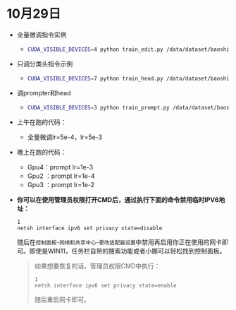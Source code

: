 # 10月29日

- 全量微调指令实例

  - ```bash
    CUDA_VISIBLE_DEVICES=4 python train_edit.py /data/dataset/baoshifeng/cifar100 --model vig_b_224_gelu --sched cosine --epochs 100 --opt adamw -j 8 --warmup-lr 1e-6 --mixup .8 --cutmix 1.0 --model-ema --model-ema-decay 0.999 --aa rand-m9-mstd0.5-inc1 --color-jitter 0.4 --warmup-epochs 20 --opt-eps 1e-8 --repeated-aug --remode pixel --reprob 0.25 --amp --lr 5e-3 --weight-decay .05 --drop 0 --drop-path .1 -b 128 --output /data/ckpt/baoshifeng/vig_pytorch/saved_models_lr_all --pretrained
    ```

- 只调分类头指令示例

  - ```bash
    CUDA_VISIBLE_DEVICES=7 python train_head.py /data/dataset/baoshifeng/cifar100 --model vig_b_224_gelu --sched cosine --epochs 100 --opt adamw -j 8 --warmup-lr 1e-6 --mixup .8 --cutmix 1.0 --model-ema --model-ema-decay 0.999 --aa rand-m9-mstd0.5-inc1 --color-jitter 0.4 --warmup-epochs 20 --opt-eps 1e-8 --repeated-aug --remode pixel --reprob 0.25 --amp --lr 5e-4 --weight-decay .05 --drop 0 --drop-path .1 -b 128 --output /data/ckpt/baoshifeng/vig_pytorch/saved_models_lr_head --pretrained
    ```

- 调prompter和head

  - ``` bash
    CUDA_VISIBLE_DEVICES=3 python train_prompt.py /data/dataset/baoshifeng/cifar100 --model vig_b_224_gelu_vp --sched cosine --epochs 100 --opt adamw -j 8 --warmup-lr 1e-6 --mixup .8 --cutmix 1.0 --model-ema --model-ema-decay 0.999 --aa rand-m9-mstd0.5-inc1 --color-jitter 0.4 --warmup-epochs 20 --opt-eps 1e-8 --repeated-aug --remode pixel --reprob 0.25 --amp --lr 1e-2 --weight-decay .05 --drop 0 --drop-path .1 -b 128 --output /data/ckpt/baoshifeng/vig_pytorch/saved_models_prompt --pretrained
    ```

    

- 上午在跑的代码：
  - 全量微调lr=5e-4，lr=5e-3

- 晚上在跑的代码：

  - Gpu4：prompt lr=1e-3
  - Gpu2 ：prompt lr=1e-4
  - Gpu3 ：prompt lr=1e-2

- **你可以在使用管理员权限打开CMD后，通过执行下面的命令禁用临时IPV6地址：**

  ```
  1
  netsh interface ipv6 set privacy state=disable
  ```

  随后在`控制面板`-`网络和共享中心`-`更改适配器设置`中禁用再启用你正在使用的网卡即可。即使是WIN11，任务栏自带的搜索功能或者小娜可以轻松找到控制面板。

  > 如果想要恢复的话，管理员权限CMD中执行：
  >
  > ```
  > 1
  > netsh interface ipv6 set privacy state=enable
  > ```
  >
  > 随后重启网卡即可。
